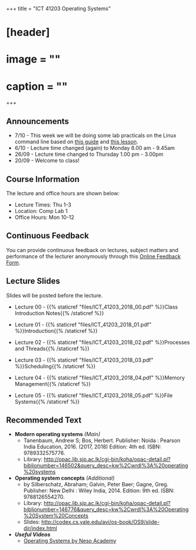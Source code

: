 +++
title = "ICT 41203 Operating Systems"

# [header]
# image = ""
# caption = ""
+++

## Announcements
- 7/10 - This week we will be doing some lab practicals on the Linux command line based on [this guide](https://www.ibm.com/developerworks/library/l-lpic1-103-1/index.html) and [this lesson](http://old-homepages.abdn.ac.uk/m.j.kollingbaum/pages/teaching/CS3026/practicals/abdn.only/Practical01%20Shell%20Primer.shtml).
- 6/10 - Lecture time changed (again) to Monday 8.00 am - 9.45am
- 26/09 - Lecture time changed to Thursday 1.00 pm - 3.00pm
- 20/09 - Welcome to class!

## Course Information
The lecture and office hours are shown below:

- Lecture Times: Thu 1-3
- Location: Comp Lab 1
- Office Hours: Mon 10-12

## Continuous Feedback
You can provide continuous feedback on lectures, subject matters and performance of the lecturer anonymously through this [Online Feedback Form](https://goo.gl/forms/QSDOHAaW6EHSk1bZ2).
 
## Lecture Slides
Slides will be posted before the lecture.

- Lecture 00 - {{% staticref "files/ICT_41203_2018_00.pdf" %}}Class Introduction Notes{{% /staticref %}}

- Lecture 01 - {{% staticref "files/ICT_41203_2018_01.pdf" %}}Introduction{{% /staticref %}}

- Lecture 02 - {{% staticref "files/ICT_41203_2018_02.pdf" %}}Processes and Threads{{% /staticref %}}

- Lecture 03 - {{% staticref "files/ICT_41203_2018_03.pdf" %}}Scheduling{{% /staticref %}}

- Lecture 04 - {{% staticref "files/ICT_41203_2018_04.pdf" %}}Memory Management{{% /staticref %}}

- Lecture 05 - {{% staticref "files/ICT_41203_2018_05.pdf" %}}File Systems{{% /staticref %}}

## Recommended Text

- **Modern operating systems** *(Main)*
   - Tanenbaum, Andrew S; Bos, Herbert. Publisher: Noida : Pearson India Education, 2016. (2017, 2018) Edition: 4th ed. ISBN: 9789332575776.
   - Library: http://opac.lib.sjp.ac.lk/cgi-bin/koha/opac-detail.pl?biblionumber=146502&query_desc=kw%2Cwrdl%3A%20operating%20systems
- **Operating system concepts** *(Additional)*
   - by Silberschatz, Abraham; Galvin, Peter Baer; Gagne, Greg. Publisher: New Delhi : Wiley India, 2014. Edition: 9th ed. ISBN: 9788126554270.
  - Library: http://opac.lib.sjp.ac.lk/cgi-bin/koha/opac-detail.pl?biblionumber=146776&query_desc=kw%2Cwrdl%3A%20Operating%20System%20Concepts
  - Slides: http://codex.cs.yale.edu/avi/os-book/OS9/slide-dir/index.html
- ***Useful Videos***
   - [Operating Systems by Neso Academy](https://www.youtube.com/playlist?list=PLBlnK6fEyqRiVhbXDGLXDk_OQAeuVcp2O)


